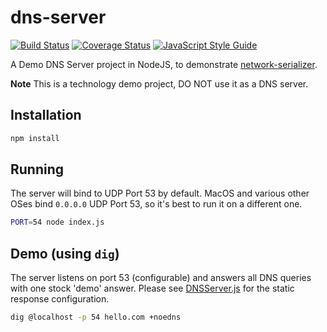 # dns-server

[![Build Status](https://travis-ci.org/tomdionysus/dns-server.svg?branch=master)](https://travis-ci.org/tomdionysus/dns-server)
[![Coverage Status](https://coveralls.io/repos/github/tomdionysus/dns-server/badge.svg?branch=master)](https://coveralls.io/github/tomdionysus/dns-server?branch=master)
[![JavaScript Style Guide](https://img.shields.io/badge/code_style-standard-brightgreen.svg)](https://standardjs.com)

A Demo DNS Server project in NodeJS, to demonstrate [network-serializer](https://github.com/tomdionysus/network-serializer).

**Note** This is a technology demo project, DO NOT use it as a DNS server.

## Installation

```bash
npm install
```

## Running

The server will bind to UDP Port 53 by default. MacOS and various other OSes bind `0.0.0.0` UDP Port 53, so it's best to run it on a different one.

```bash
PORT=54 node index.js
```

## Demo (using `dig`)

The server listens on port 53 (configurable) and answers all DNS queries with one stock 'demo' answer. Please see [DNSServer.js](/lib/DNSServer.js) for the static response configuration.


```bash
dig @localhost -p 54 hello.com +noedns
```
